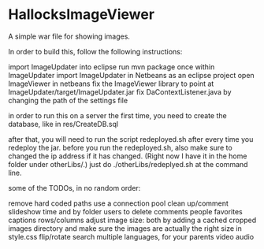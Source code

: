 # HallocksImageViewer
A simple war file for showing images.



In order to build this, follow the following instructions:

import ImageUpdater into eclipse
run mvn package once within ImageUpdater
import ImageUpdater in Netbeans as an eclipse project
open ImageViewer in netbeans
fix the ImageViewer library to point at ImageUpdater/target/ImageUpdater.jar
fix DaContextListener.java by changing the path of the settings file

in order to run this on a server the first time, you need to create the database, like in res/CreateDB.sql


after that, you will need to run the script redeployed.sh after every time you redeploy the jar.
before you run the redeployed.sh, also make sure to changed the ip address if it has changed.
(Right now I have it in the home folder under otherLibs/.)
just do ./otherLibs/redeplyed.sh at the command line.





some of the TODOs, in no random order:


remove hard coded paths
use a connection pool
clean up/comment
slideshow
time and by folder
users to delete
comments
people
favorites
captions
rows/columns
adjust image size: both by adding a cached cropped images directory and make sure the images are actually the right size in style.css
flip/rotate
search
multiple languages, for your parents
video audio

